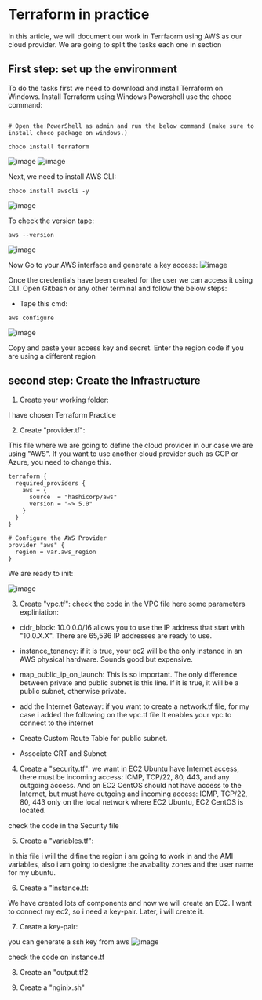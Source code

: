 # Terraform in practice
In this article, we will document our work in Terrfaorm using AWS as our cloud provider.
We are going to split the tasks each one in section 

## First step: set up the environment
To do the tasks first we need to download and install Terraform on Windows.
Install Terraform using Windows Powershell use the choco command:
```

# Open the PowerShell as admin and run the below command (make sure to install choco package on windows.)

choco install terraform
```

![image](https://github.com/user-attachments/assets/cb8afdae-3f10-456a-a59b-fcf4482828d7)
![image](https://github.com/user-attachments/assets/874670d9-3fe9-4116-8649-0c7713720e8d)

Next, we need to install AWS CLI:

```
choco install awscli -y

```

![image](https://github.com/user-attachments/assets/36ffac49-0744-4c80-9e0f-329f41a53dc4)

To check the version tape:
```
aws --version

```

![image](https://github.com/user-attachments/assets/31f9daaa-f17b-4170-8ad0-883ed3cd2d27)


Now Go to your AWS interface and generate a key access:
![image](https://github.com/user-attachments/assets/72e44a49-6fd8-4e24-8c19-fb342b68b08b)

Once the credentials have been created for the user we can access it using CLI.
Open Gitbash or any other terminal and follow the below steps:

- Tape this cmd:
```
aws configure
```
![image](https://github.com/user-attachments/assets/dc54c9b3-4138-4592-8015-bad0c7981edd)

Copy and paste your access key and secret. Enter the region code if you are using a different region


## second step: Create the Infrastructure

1. Create your working folder:

I have chosen Terraform Practice

2. Create "provider.tf":

This file where we are going to define the cloud provider in our case we are using "AWS".
If you want to use another cloud provider such as GCP or Azure, you need to change this.

```
terraform {
  required_providers {
    aws = {
      source  = "hashicorp/aws"
      version = "~> 5.0"
    }
  }
}

# Configure the AWS Provider
provider "aws" {
  region = var.aws_region
}
``` 
We are ready to init:

![image](https://github.com/user-attachments/assets/bf1c247f-c656-4573-b05b-151349453c77)


3. Create "vpc.tf":
check the code in the VPC file here some parameters expliniation:

- cidr_block: 10.0.0.0/16 allows you to use the IP address that start with "10.0.X.X". There are 65,536 IP addresses are ready to use.
- instance_tenancy: if it is true, your ec2 will be the only instance in an AWS physical hardware. Sounds good but expensive.

- map_public_ip_on_launch: This is so important. The only difference between private and public subnet is this line. If it is true, it will be a public subnet, otherwise private.

- add the Internet Gateway:
if you want to create a network.tf file, for my case i added the following on the vpc.tf file
It enables your vpc to connect to the internet

-  Create Custom Route Table for public subnet.

- Associate CRT and Subnet

4. Create a "security.tf":
we want in EC2 Ubuntu have Internet access, there must be incoming access: ICMP, TCP/22, 80, 443, and any outgoing access.
And on EC2 CentOS should not have access to the Internet, but must have outgoing and incoming access: ICMP, TCP/22, 80, 443 only on the local network where EC2 Ubuntu, EC2 CentOS is located.

check the code in the Security file

5. Create a "variables.tf":

In this file i will the difine the region i am going to work in and the AMI variables, also i am going to designe the avabality zones and the user name for my ubuntu.

6. Create a "instance.tf:

We have created lots of components and now we will create an EC2.
I want to connect my ec2, so i need a key-pair. Later, i will create it.

7. Create a key-pair:

you can generate a ssh key from aws
![image](https://github.com/user-attachments/assets/54d0ea4a-b26e-46d7-b831-415f0f60d9c8)

check the code on instance.tf

8. Create an "output.tf2

9. Create a "nginix.sh"

